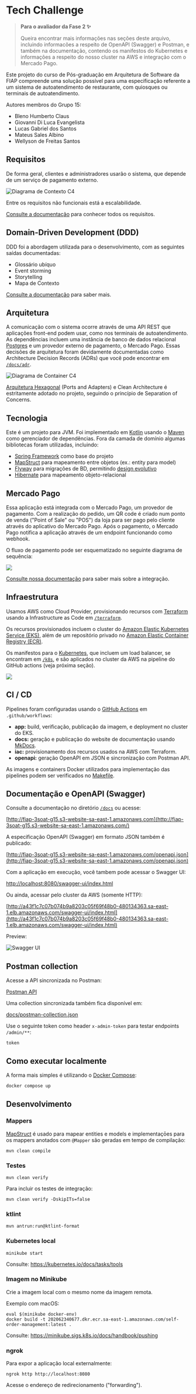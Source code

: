 # Tech Challenge

> **Para o avaliador da Fase 2 ✨**
>
> Queira encontrar mais informações nas seções deste arquivo, incluindo informacões a respeito de OpenAPI (Swagger) e Postman, e também na documentação, contendo os manifestos do Kubernetes e informações a respeito do nosso cluster na AWS e integração com o Mercado Pago.

Este projeto do curso de Pós-graduação em Arquitetura de Software da FIAP compreende uma solução possível para uma especificação referente a um sistema de autoatendimento de restaurante, com quiosques ou terminais de autoatendimento.

Autores membros do Grupo 15:

- Bleno Humberto Claus
- Giovanni Di Luca Evangelista
- Lucas Gabriel dos Santos
- Mateus Sales Albino
- Wellyson de Freitas Santos

## Requisitos

De forma geral, clientes e administradores usarão o sistema, que depende de um serviço de pagamento externo.

![Diagrama de Contexto C4](docs/diagrams/c4-context.png)

Entre os requisitos não funcionais está a escalabilidade.

[Consulte a documentação](docs/requirements.md) para conhecer todos os requisitos.

## Domain-Driven Development (DDD)

DDD foi a abordagem utilizada para o desenvolvimento, com as seguintes saídas documentadas:

- Glossário ubíquo
- Event storming
- Storytelling
- Mapa de Contexto

[Consulte a documentação](docs/README.md) para saber mais.

## Arquitetura

A comunicação com o sistema ocorre através de uma API REST que aplicações front-end podem usar, como nos terminais de autoatendimento. As dependências incluem uma instância de banco de dados relacional [Postgres](https://www.postgresql.org) e um provedor externo de pagamento, o Mercado Pago. Essas decisões de arquitetura foram devidamente documentadas como Architecture Decision Records (ADRs) que você pode encontrar em [`/docs/adr`](docs/adr).

![Diagrama de Container C4](docs/diagrams/c4-container.png)

[Arquitetura Hexagonal](https://alistair.cockburn.us/hexagonal-architecture) (Ports and Adapters) e Clean Architecture é estritamente adotado no projeto, seguindo o princípio de Separation of Concerns.

## Tecnologia

Este é um projeto para JVM. Foi implementado em [Kotlin](https://kotlinlang.org) usando o [Maven](https://maven.apache.org) como gerenciador de dependências. Fora da camada de domínio algumas bibliotecas foram utilizadas, incluindo:

- [Spring Framework](https://spring.io) como base do projeto
- [MapStruct](https://mapstruct.org) para mapeamento entre objetos (ex.: entity para model)
- [Flyway](https://flywaydb.org) para migrações de BD, permitindo [design evolutivo](https://martinfowler.com/articles/evodb.html)
- [Hibernate](https://hibernate.org) para mapeamento objeto-relacional

## Mercado Pago

Essa aplicação está integrada com o Mercado Pago, um provedor de pagamento. Com a realização do pedido, um QR code é criado num ponto de venda ("Point of Sale" ou "POS") da loja para ser pago pelo cliente através do aplicativo do Mercado Pago. Após o pagamento, o Mercado Pago notifica a aplicação através de um endpoint funcionando como webhook.

O fluxo de pagamento pode ser esquematizado no seguinte diagrama de sequência:

![](docs/diagrams/payment-sequence.png)

[Consulte nossa documentação](/docs/mercado-pago.md) para saber mais sobre a integração.

## Infraestrutura

Usamos AWS como Cloud Provider, provisionando recursos com [Terraform](https://www.terraform.io) usando a Infrastructure as Code em [`/terraform`](terraform).

Os recursos provisionados incluem o cluster do [Amazon Elastic Kubernetes Service (EKS)](https://aws.amazon.com/eks), além de um repositório privado no [Amazon Elastic Container Registry (ECR)](https://aws.amazon.com/ecr).

Os manifestos para o [Kubernetes](https://kubernetes.io), que incluem um load balancer, se encontram em [`/k8s`](k8s), e são aplicados no cluster da AWS na pipeline do GitHub actions (veja próxima seção).

![](docs/diagrams/aws.jpeg)

## CI / CD

Pipelines foram configuradas usando o [GitHub Actions](https://github.com/features/actions) em `.github/workflows`:

- **app:** build, verificação, publicação da imagem, e deployment no cluster do EKS.
- **docs:** geração e publicação do website de documentação usando [MkDocs](https://www.mkdocs.org/).
- **iac:** provisionamento dos recursos usados na AWS com Terraform.
- **openapi:** geração OpenAPI em JSON e sincronização com Postman API.

As imagens e containers Docker utilizados para implementação das pipelines podem ser verificados no [Makefile](Makefile).

## Documentação e OpenAPI (Swagger)

Consulte a documentação no diretório [`/docs`](docs) ou acesse:

[http://fiap-3soat-g15.s3-website-sa-east-1.amazonaws.com](http://fiap-3soat-g15.s3-website-sa-east-1.amazonaws.com/)

A especificação OpenAPI (Swagger) em formato JSON também é publicado:

[http://fiap-3soat-g15.s3-website-sa-east-1.amazonaws.com/openapi.json](http://fiap-3soat-g15.s3-website-sa-east-1.amazonaws.com/openapi.json)

Com a aplicação em execução, você tambem pode acessar o Swagger UI:

[http://localhost:8080/swagger-ui/index.html](http://localhost:8080/swagger-ui/index.html)

Ou ainda, acessar pelo cluster da AWS (somente HTTP):

[http://a43f1c7c07b074b9a8203c05f69f48b0-480134363.sa-east-1.elb.amazonaws.com/swagger-ui/index.html](http://a43f1c7c07b074b9a8203c05f69f48b0-480134363.sa-east-1.elb.amazonaws.com/swagger-ui/index.html)

Preview:

![Swagger UI](docs/img/swagger-ui.png)

## Postman collection

Acesse a API sincronizada no Postman:

[Postman API](https://fiap-3soat-g15.postman.co/workspace/tech-challenge~febf1412-7ce2-4cb4-8bca-50f4fdd3a479/api/c77ec61d-c410-443e-92f7-c204be16083b?action=share&creator=12986472)

Uma collection sincronizada também fica disponível em:

[docs/postman-collection.json](docs/postman-collection.json)

Use o seguinte token como header `x-admin-token` para testar endpoints `/admin/**`:

```
token
```

## Como executar localmente

A forma mais simples é utilizando o [Docker Compose](https://docs.docker.com/compose):

```bash
docker compose up
```

## Desenvolvimento

### Mappers

[MapStruct](https://mapstruct.org) é usado para mapear entities e models e implementaçōes para os mappers anotados com `@Mapper` são geradas em tempo de compilação:

```
mvn clean compile
```

### Testes

```
mvn clean verify
```

Para incluir os testes de integração:

```
mvn clean verify -DskipITs=false
```

### ktlint

```
mvn antrun:run@ktlint-format
```

### Kubernetes local

```
minikube start
```

Consulte: https://kubernetes.io/docs/tasks/tools

### Imagem no Minikube

Crie a imagem local com o mesmo nome da imagem remota.

Exemplo com macOS:

```
eval $(minikube docker-env)
docker build -t 202062340677.dkr.ecr.sa-east-1.amazonaws.com/self-order-management:latest .
```

Consulte: https://minikube.sigs.k8s.io/docs/handbook/pushing

### ngrok

Para expor a aplicação local externalmente:

```
ngrok http http://localhost:8080
```

Acesse o endereço de redirecionamento ("forwarding").
